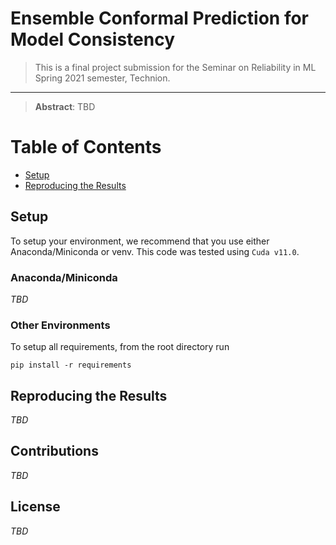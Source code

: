 
# Ensemble Conformal Prediction for Model Consistency

> This is a final project submission for the Seminar on Reliability in ML \
> Spring 2021 semester, Technion.

---

> **Abstract**: TBD

# Table of Contents

* [Setup](#setup)
* [Reproducing the Results](#reproducing-the-results)

## Setup

To setup your environment, we recommend that you use either Anaconda/Miniconda 
or venv. This code was tested using `Cuda v11.0`.

### Anaconda/Miniconda

*TBD*

### Other Environments

To setup all requirements, from the root directory run
```shell
pip install -r requirements
```

## Reproducing the Results

*TBD*

## Contributions

*TBD*

## License

*TBD*